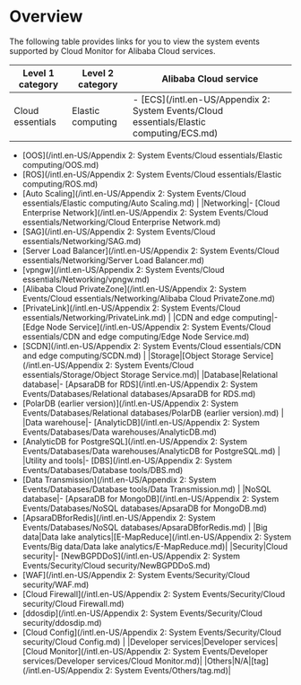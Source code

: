 # Overview

The following table provides links for you to view the system events supported by Cloud Monitor for Alibaba Cloud services.

|Level 1 category|Level 2 category|Alibaba Cloud service|
|----------------|----------------|---------------------|
|Cloud essentials|Elastic computing|-   [ECS](/intl.en-US/Appendix 2: System Events/Cloud essentials/Elastic computing/ECS.md)
-   [OOS](/intl.en-US/Appendix 2: System Events/Cloud essentials/Elastic computing/OOS.md)
-   [ROS](/intl.en-US/Appendix 2: System Events/Cloud essentials/Elastic computing/ROS.md)
-   [Auto Scaling](/intl.en-US/Appendix 2: System Events/Cloud essentials/Elastic computing/Auto Scaling.md) |
|Networking|-   [Cloud Enterprise Network](/intl.en-US/Appendix 2: System Events/Cloud essentials/Networking/Cloud Enterprise Network.md)
-   [SAG](/intl.en-US/Appendix 2: System Events/Cloud essentials/Networking/SAG.md)
-   [Server Load Balancer](/intl.en-US/Appendix 2: System Events/Cloud essentials/Networking/Server Load Balancer.md)
-   [vpngw](/intl.en-US/Appendix 2: System Events/Cloud essentials/Networking/vpngw.md)
-   [Alibaba Cloud PrivateZone](/intl.en-US/Appendix 2: System Events/Cloud essentials/Networking/Alibaba Cloud PrivateZone.md)
-   [PrivateLink](/intl.en-US/Appendix 2: System Events/Cloud essentials/Networking/PrivateLink.md) |
|CDN and edge computing|-   [Edge Node Service](/intl.en-US/Appendix 2: System Events/Cloud essentials/CDN and edge computing/Edge Node Service.md)
-   [SCDN](/intl.en-US/Appendix 2: System Events/Cloud essentials/CDN and edge computing/SCDN.md) |
|Storage|[Object Storage Service](/intl.en-US/Appendix 2: System Events/Cloud essentials/Storage/Object Storage Service.md)|
|Database|Relational database|-   [ApsaraDB for RDS](/intl.en-US/Appendix 2: System Events/Databases/Relational databases/ApsaraDB for RDS.md)
-   [PolarDB \(earlier version\)](/intl.en-US/Appendix 2: System Events/Databases/Relational databases/PolarDB (earlier version).md) |
|Data warehouse|-   [AnalyticDB](/intl.en-US/Appendix 2: System Events/Databases/Data warehouses/AnalyticDB.md)
-   [AnalyticDB for PostgreSQL](/intl.en-US/Appendix 2: System Events/Databases/Data warehouses/AnalyticDB for PostgreSQL.md) |
|Utility and tools|-   [DBS](/intl.en-US/Appendix 2: System Events/Databases/Database tools/DBS.md)
-   [Data Transmission](/intl.en-US/Appendix 2: System Events/Databases/Database tools/Data Transmission.md) |
|NoSQL database|-   [ApsaraDB for MongoDB](/intl.en-US/Appendix 2: System Events/Databases/NoSQL databases/ApsaraDB for MongoDB.md)
-   [ApsaraDBforRedis](/intl.en-US/Appendix 2: System Events/Databases/NoSQL databases/ApsaraDBforRedis.md) |
|Big data|Data lake analytics|[E-MapReduce](/intl.en-US/Appendix 2: System Events/Big data/Data lake analytics/E-MapReduce.md)|
|Security|Cloud security|-   [NewBGPDDoS](/intl.en-US/Appendix 2: System Events/Security/Cloud security/NewBGPDDoS.md)
-   [WAF](/intl.en-US/Appendix 2: System Events/Security/Cloud security/WAF.md)
-   [Cloud Firewall](/intl.en-US/Appendix 2: System Events/Security/Cloud security/Cloud Firewall.md)
-   [ddosdip](/intl.en-US/Appendix 2: System Events/Security/Cloud security/ddosdip.md)
-   [Cloud Config](/intl.en-US/Appendix 2: System Events/Security/Cloud security/Cloud Config.md) |
|Developer services|Developer services|[Cloud Monitor](/intl.en-US/Appendix 2: System Events/Developer services/Developer services/Cloud Monitor.md)|
|Others|N/A|[tag](/intl.en-US/Appendix 2: System Events/Others/tag.md)|

